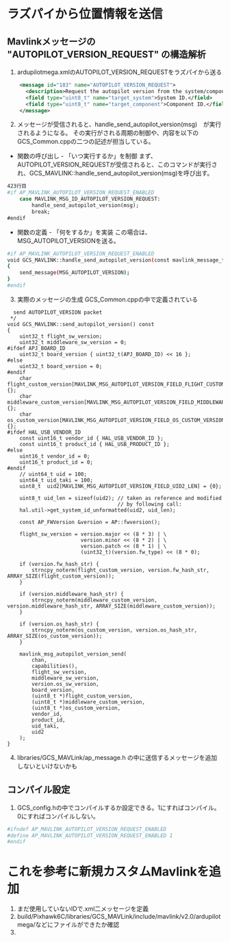 # ラズパイから位置情報を送信

## Mavlinkメッセージの "AUTOPILOT_VERSION_REQUEST" の構造解析

1. ardupilotmega.xmlのAUTOPILOT_VERSION_REQUESTをラズパイから送る

```xml
    <message id="183" name="AUTOPILOT_VERSION_REQUEST">
      <description>Request the autopilot version from the system/component.</description>
      <field type="uint8_t" name="target_system">System ID.</field>
      <field type="uint8_t" name="target_component">Component ID.</field>
    </message>
```

2. メッセージが受信されると、handle_send_autopilot_version(msg)　が実行されるようになる。
その実行がされる周期の制御や、内容を以下のGCS_Common.cppの二つの記述が担当している。

- 関数の呼び出し - 「いつ実行するか」を制御
まず、AUTOPILOT_VERSION_REQUESTが受信されると、このコマンドが実行され、GCS_MAVLINK::handle_send_autopilot_version(msg)を呼び出す。
```bash
423行目
#if AP_MAVLINK_AUTOPILOT_VERSION_REQUEST_ENABLED
    case MAVLINK_MSG_ID_AUTOPILOT_VERSION_REQUEST:
        handle_send_autopilot_version(msg);
        break;
#endif
```

- 関数の定義 - 「何をするか」を実装
この場合は、MSG_AUTOPILOT_VERSIONを送る。
```bash
#if AP_MAVLINK_AUTOPILOT_VERSION_REQUEST_ENABLED
void GCS_MAVLINK::handle_send_autopilot_version(const mavlink_message_t &msg)
{
    send_message(MSG_AUTOPILOT_VERSION);
}
#endif
```

3. 実際のメッセージの生成
GCS_Common.cppの中で定義されている

```bash/*
  send AUTOPILOT_VERSION packet
 */
void GCS_MAVLINK::send_autopilot_version() const
{
    uint32_t flight_sw_version;
    uint32_t middleware_sw_version = 0;
#ifdef APJ_BOARD_ID
    uint32_t board_version { uint32_t(APJ_BOARD_ID) << 16 };
#else
    uint32_t board_version = 0;
#endif
    char flight_custom_version[MAVLINK_MSG_AUTOPILOT_VERSION_FIELD_FLIGHT_CUSTOM_VERSION_LEN]{};
    char middleware_custom_version[MAVLINK_MSG_AUTOPILOT_VERSION_FIELD_MIDDLEWARE_CUSTOM_VERSION_LEN]{};
    char os_custom_version[MAVLINK_MSG_AUTOPILOT_VERSION_FIELD_OS_CUSTOM_VERSION_LEN]{};
#ifdef HAL_USB_VENDOR_ID
    const uint16_t vendor_id { HAL_USB_VENDOR_ID };
    const uint16_t product_id { HAL_USB_PRODUCT_ID };
#else
    uint16_t vendor_id = 0;
    uint16_t product_id = 0;
#endif
    // uint64_t uid = 100;
    uint64_t uid_taki = 100;
    uint8_t  uid2[MAVLINK_MSG_AUTOPILOT_VERSION_FIELD_UID2_LEN] = {0};

    uint8_t uid_len = sizeof(uid2); // taken as reference and modified
                                    // by following call:
    hal.util->get_system_id_unformatted(uid2, uid_len);

    const AP_FWVersion &version = AP::fwversion();

    flight_sw_version = version.major << (8 * 3) | \
                        version.minor << (8 * 2) | \
                        version.patch << (8 * 1) | \
                        (uint32_t)(version.fw_type) << (8 * 0);

    if (version.fw_hash_str) {
        strncpy_noterm(flight_custom_version, version.fw_hash_str, ARRAY_SIZE(flight_custom_version));
    }

    if (version.middleware_hash_str) {
        strncpy_noterm(middleware_custom_version, version.middleware_hash_str, ARRAY_SIZE(middleware_custom_version));
    }

    if (version.os_hash_str) {
        strncpy_noterm(os_custom_version, version.os_hash_str, ARRAY_SIZE(os_custom_version));
    }

    mavlink_msg_autopilot_version_send(
        chan,
        capabilities(),
        flight_sw_version,
        middleware_sw_version,
        version.os_sw_version,
        board_version,
        (uint8_t *)flight_custom_version,
        (uint8_t *)middleware_custom_version,
        (uint8_t *)os_custom_version,
        vendor_id,
        product_id,
        uid_taki,
        uid2
    );
}
```

4. libraries/GCS_MAVLink/ap_message.h
の中に送信するメッセージを追加しないといけないかも

## コンパイル設定

1. GCS_config.hの中でコンパイルするか設定できる。1にすればコンパイル。0にすればコンパイルしない。

```bash
#ifndef AP_MAVLINK_AUTOPILOT_VERSION_REQUEST_ENABLED
#define AP_MAVLINK_AUTOPILOT_VERSION_REQUEST_ENABLED 1
#endif
```


# これを参考に新規カスタムMavlinkを追加

1. まだ使用していないIDで.xml二メッセージを定義
2. build/Pixhawk6C/libraries/GCS_MAVLink/include/mavlink/v2.0/ardupilotmega/などにファイルができたか確認
3. 